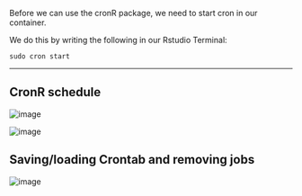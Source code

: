Before we can use the cronR package, we need to start cron in our container.

We do this by writing the following in our Rstudio Terminal:

```
sudo cron start
```
______
## **CronR schedule**
![image](https://github.com/Peterbajhogh/Exam2/assets/144667170/0ca7582f-7474-4684-99dc-5ec7cc5ea0ac)

![image](https://github.com/Peterbajhogh/Exam2/assets/144667170/2194b50a-d9bd-464a-ae8f-fe91518471d6)

## **Saving/loading Crontab and removing jobs**

![image](https://github.com/Peterbajhogh/Exam2/assets/144667170/d8bcd0d4-31d9-4865-81cb-e7b2deb591c4)


